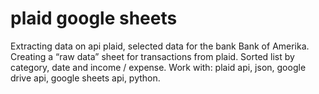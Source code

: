 # plaid google sheets

Extracting data on api plaid, selected data for the bank
Bank of Amerika. Creating a “raw data” sheet for transactions from plaid. Sorted list by category, date and income / expense.  Work with:
plaid api, json, google drive api, google sheets api, python.
